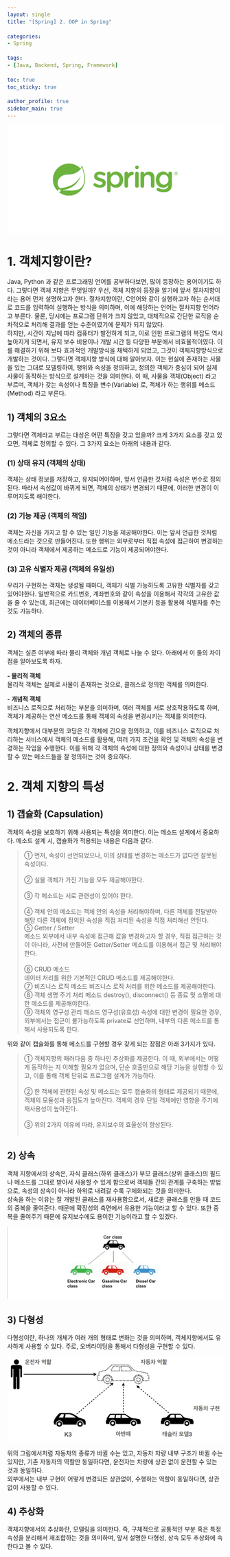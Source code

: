 ```yaml
---
layout: single
title: "[Spring] 2. OOP in Spring"

categories:
- Spring

tags:
- [Java, Backend, Spring, Framework]

toc: true
toc_sticky: true

author_profile: true
sidebar_main: true
---
```


![spring_template](/assets/images/blog_template/spring_fw.jpg)

# 1. 객체지향이란?
Java, Python 과 같은 프로그래밍 언어를 공부하다보면, 많이 등장하는 용어이기도 하다. 그렇다면 객체 지향은 무엇일까? 우선, 객체 지향의 등장을 알기에 앞서 절차지향이라는 용어 먼저 설명하고자 한다. 절차지향이란, C언어와 같이 실행하고자 하는 순서대로 코드를 입력하여 실행하는 방식을 의미하며, 이에 해당하는 언어는 절차지향 언어라고 부른다. 물론, 당시에는 프로그램 단위가 크지 않았고, 대체적으로 간단한 로직을 순차적으로 처리해 결과를 얻는 수준이였기에 문제가 되지 않았다.<br>
하지만, 시간이 지남에 따라 컴퓨터가 발전하게 되고, 이로 인한 프로그램의 복잡도 역시 높아지게 되면서, 유지 보수 비용이나 개발 시간 등 다양한 부분에서 비효율적이였다. 이를 해결하기 위해 보다 효과적인 개발방식을 채택하게 되었고, 그것이 객체지향방식으로 개발하는 것이다.
그렇다면 객체지향 방식에 대해 알아보자. 이는 현실에 존재하는 사물을 있는 그대로 모델링하여, 행위와 속성을 정의하고, 정의한 객체가 중심이 되어 실제 사물이 동작하는 방식으로 설계하는 것을 의미한다. 이 때, 사물을 객체(Object) 라고 부르며, 객체가 갖는 속성이나 특징을 변수(Variable) 로, 객체가 하는 행위를 메소드(Method) 라고 부른다.

## 1) 객체의 3요소
그렇다면 객체라고 부르는 대상은 어떤 특징을 갖고 있을까? 크게 3가지 요소를 갖고 있으면, 객체로 정의할 수 있다. 그 3가지 요소는 아래의 내용과 같다.<br>

### (1) 상태 유지 (객체의 상태)
객체는 상태 정보를 저장하고, 유지되어야하며, 앞서 언급한 것처럼 속성은 변수로 정의된다. 따라서 속성값이 바뀌게 되면, 객체의 상태가 변경되기 때문에, 이러한 변경이 이루어지도록 해야한다.<br>

### (2) 기능 제공 (객체의 책임)
객체는 자신을 가지고 할 수 있는 일인 기능을 제공해야한다. 이는 앞서 언급한 것처럼 메소드라는 것으로 만들어진다. 또한 행위는 외부로부터 직접 속성에 접근하여 변경하는 것이 아니라 객체에서 제공하는 메소드로 기능이 제공되어야한다.<br>

### (3) 고유 식별자 제공 (객체의 유일성)
우리가 구현하는 객체는 생성될 때마다, 객체가 식별 가능하도록 고유한 식별자를 갖고 있어야한다. 일반적으로 카드번호, 계좌번호와 같이 속성을 이용해서 각각의 고유한 값을 줄 수 있는데, 최근에는 데이터베이스를 이용해서 기본키 등을 활용해 식별자를 주는 것도 가능하다.<br>


## 2) 객체의 종류
객체는 실존 여부에 따라 물리 객체와 개념 객체로 나눌 수 있다. 아래에서 이 둘의 차이점을 알아보도록 하자.<br>

<b>-  물리적 객체</b><br>
물리적 객체는 실제로 사물이 존재하는 것으로, 클래스로 정의한 객체를 의미한다.

<b>-  개념적 객체</b><br>
비즈니스 로직으로 처리하는 부분을 의미하며, 여러 객체를 서로 상호작용하도록 하며, 객체가 제공하는 연산 메소드를 통해 객체의 속성을 변경시키는 객체를 의미한다.

객체지향에서 대부분의 코딩은 각 객체에 긴으을 정의하고, 이를 비즈니스 로직으로 처리하는 서비스에서 객체의 메소드를 활용해, 여러 가지 조건을 확인 및 객체의 속성을 변경하는 작업을 수행한다. 이를 위해 각 객체의 속성에 대한 정의와 속성이나 상태를 변경할 수 있는 메소드들을 잘 정의하는 것이 중요하다.<br>


# 2. 객체 지향의 특성
## 1) 갭슐화 (Capsulation)
객체의 속성을 보호하기 위해 사용되는 특성을 의미한다. 이는 메소드 설계에서 중요하다. 메소드 설계 시, 캡슐화가 적용되는 내용은 다음과 같다.<br>

>① 먼저, 속성이 선언되었으나, 이의 상태를 변경하는 메소드가 없다면 잘못된 속성이다.<br><br>
② 실물 객체가 가진 기능을 모두 제공해야한다.<br><br>
③ 각 메소드는 서로 관련성이 있어야 한다.<br><br>
④ 객체 안의 메소드는 객체 안의 속성을 처리해야하며, 다른 객체를 전달받아 해당 다른 객체에 정의된 속성을 직접 처리된 속성을 직접 처리해선 안된다.<br>
⑤ Getter / Setter<br> 
메소드 외부에서 내부 속성에 접근해 값을 변경하고자 할 경우, 직접 접근하는 것이 아니라, 사전에 만들어둔 Getter/Setter 메소드를 이용해서 접근 및 처리해야한다.<br><br>
⑥ CRUD 메소드<br>
데이터 처리를 위한 기본적인 CRUD 메소드를 제공해야한다.<br>
⑦ 비즈니스 로직 메소드
비즈니스 로직 처리를 위한 메소드를 제공해야한다.<br>
⑧ 객체 생명 주기 처리 메소드
destroy(), disconnect() 등 종료 및 소멸에 대한 메소드를 제공해야한다.<br>
⑨ 객체의 영구성 관리 메소드
영구성(유효성) 속성에 대한 변경이 필요한 경우, 외부에서는 접근이 불가능하도록 private로 선언하며, 내부의 다른 메소드를 통해서 사용되도록 한다.<br>

위와 같이 캡슐화를 통해 메소드를 구현할 경우 갖게 되는 장점은 아래 3가지가 있다.<br>

>① 객체지향의 패러다음 중 하나인 추상화를 제공한다. 이 때, 외부에서는 어떻게 동작하는 지 이해할 필요가 없으며, 단순 호출만으로 해당 기능을 실행할 수 있고, 이를 통해 객체 단위로 프로그램 설계가 가능하다.<br><br>
② 한 객체에 관련된 속성 및 메소드는 모두 캡슐화의 형태로 제공되기 때문에, 객체의 모듈성과 응집도가 높아진다. 객체의 경우 단일 객체에만 영향을 주기에 재사용성이 높아진다.<br><br>
③ 위의 2가지 이유에 따라, 유지보수의 효울성이 향상된다.<br><br>

## 2) 상속
객체 지향에서의 상속은, 자식 클래스(하위 클래스)가 부모 클래스(상위 클래스)의 필드나 메소드를 그대로 받아서 사용할 수 있게 함으로써 객체들 간의 관계를 구축하는 방법으로, 속성의 상속이 아니라 하위로 내려갈 수록 구체화되는 것을 의미한다.<br>
상속을 하는 이유는 잘 개발된 클래스를 재사용함으로서, 새로운 클래스를 만들 때 코드의 중복을 줄여준다. 때문에 확장성의 측면에서 유용한 기능이라고 할 수 있다. 또한 중복을 줄여주기 때문에 유지보수에도 용이한 기능이라고 할 수 있겠다.<br>

![상속 예시](/images/2021-11-06-spring-chapter2-oop_in_spring/1_inheritance.jpg)

## 3) 다형성
다형성이란, 하나의 개체가 여러 개의 형태로 변화는 것을 의미하며, 객체지향에서도 유사하게 사용할 수 있다. 주로, 오버라이딩을 통해서 다형성을 구현할 수 있다.<br>

![다형성 예시](/images/2021-11-06-spring-chapter2-oop_in_spring/2_polymorphism.jpg)

위의 그림에서처럼 자동차의 종류가 바뀔 수는 있고, 자동차 차량 내부 구조가 바뀔 수는 있지만, 기존 자동자의 역할만 동일하다면, 운전자는 차량에 상관 없이 운전할 수 있는 것과 동일하다.<br>
외부에서는 내부 구현이 어떻게 변경되든 상관없이, 수행하는 역할이 동일하다면, 상관없이 사용할 수 있다.<br>

## 4) 추상화
객체지향에서의 추상화란, 모델링을 의미한다. 즉, 구체적으로 공통적인 부분 혹은 특정 속성을 분리해서 재조합하는 것을 의미하며, 앞서 설명한 다형성, 상속 모두 추상화에 속한다고 볼 수 있다.<br> 
